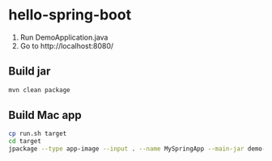 # hello-spring-boot

1. Run DemoApplication.java
2. Go to http://localhost:8080/

## Build jar

```sh
mvn clean package
```

## Build Mac app

```sh
cp run.sh target
cd target
jpackage --type app-image --input . --name MySpringApp --main-jar demo-0.0.1.jar --main-class org.springframework.boot.loader.JarLauncher --arguments "run.sh"
```
